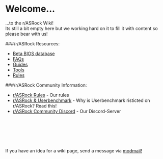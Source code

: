 # **Welcome...**  
...to the r/ASRock Wiki!  
Its still a bit empty here but we working hard on it to fill it with content so please bear with us!  

###\/r/ASRock Resources:

* [Beta BIOS database](/r/ASRock/wiki/beta_bios)
* [FAQs](/r/ASRock/wiki/faq)
* [Guides](/r/ASRock/wiki/guides)
* [Tools](/r/ASRock/wiki/tools)
* [Rules](/r/ASRock/wiki/rules)


###\/r/ASRock Community Information:

* [r/ASRock Rules](/r/ASRock/wiki/rules) - Our rules
* [r/ASRock & Userbenchmark](/r/ASRock/wiki/faq#wiki_r.2Fasrock_and_userbenchmark) - Why is Userbenchmark risticted on r/ASRock? Read this!
* [r/ASRock Community Discord](https://discord.gg/rFrMpxV) - Our Discord-Server

&#x200B;

&#x200B;

&#x200B;

If you have an idea for a wiki page, send a message via [modmail!](https://www.reddit.com/message/compose?to=%2Fr%2FASRock)